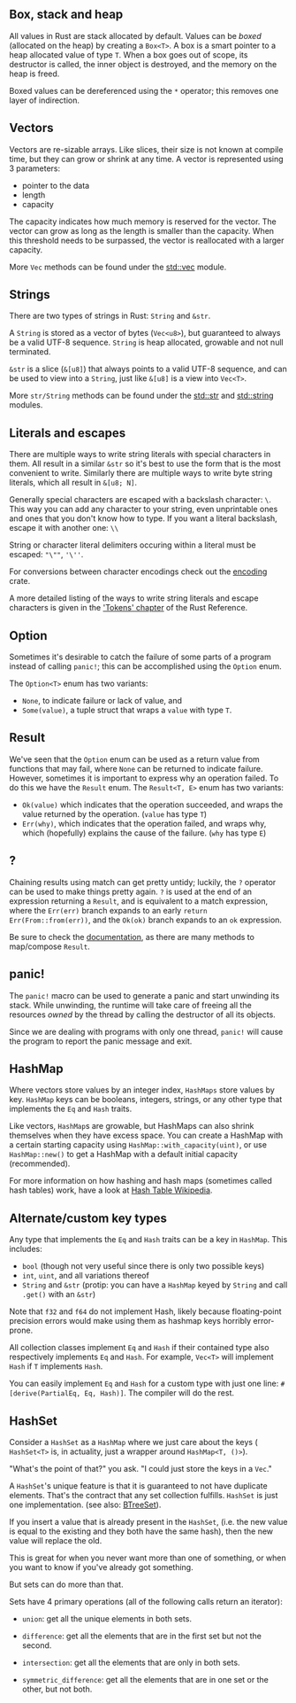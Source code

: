 ## Box, stack and heap
All values in Rust are stack allocated by default. Values can be *boxed* (allocated on the heap) by creating a `Box<T>`. A box is a smart pointer to a heap allocated value of type `T`. When a box goes out of scope, its destructor is called, the inner object is destroyed, and the memory on the heap is freed.

Boxed values can be dereferenced using the `*` operator; this removes one layer of indirection.
## Vectors
Vectors are re-sizable arrays. Like slices, their size is not known at compile time, but they can grow or shrink at any time. A vector is represented using 3 parameters: 

* pointer to the data
* length
* capacity

The capacity indicates how much memory is reserved for the vector. The vector can grow as long as the length is smaller than the capacity. When this threshold needs to be surpassed, the vector is reallocated with a larger capacity.

More `Vec` methods can be found under the [std::vec](https://doc.rust-lang.org/std/vec/) module.
## Strings
There are two types of strings in Rust: `String` and `&str`.

A `String` is stored as a vector of bytes (`Vec<u8>`), but guaranteed to always be a valid UTF-8 sequence. `String` is heap allocated, growable and not null terminated.

`&str` is a slice (`&[u8]`) that always points to a valid UTF-8 sequence, and can be used to view into a `String`, just like `&[u8]` is a view into `Vec<T>`.

More `str/String` methods can be found under the [std::str](https://doc.rust-lang.org/std/str/) and [std::string](https://doc.rust-lang.org/std/string/) modules.
## Literals and escapes
There are multiple ways to write string literals with special characters in them. All result in a similar `&str` so it's best to use the form that is the most convenient to write. Similarly there are multiple ways to write byte string literals, which all result in `&[u8; N]`.

Generally special characters are escaped with a backslash character: `\`. This way you can add any character to your string, even unprintable ones and ones that you don't know how to type. If you want a literal backslash, escape it with another one: `\\`

String or character literal delimiters occuring within a literal must be escaped: `"\""`, `'\''`.

For conversions between character encodings check out the [encoding](https://crates.io/crates/encoding) crate.

A more detailed listing of the ways to write string literals and escape characters is given in the ['Tokens' chapter](https://doc.rust-lang.org/reference/tokens.html) of the Rust Reference.
## Option
Sometimes it's desirable to catch the failure of some parts of a program instead of calling `panic!`; this can be accomplished using the `Option` enum.

The `Option<T>` enum has two variants:

* `None`, to indicate failure or lack of value, and
* `Some(value)`, a tuple struct that wraps a `value` with type `T`.
## Result
We've seen that the `Option` enum can be used as a return value from functions that may fail, where `None` can be returned to indicate failure. However, sometimes it is important to express why an operation failed. To do this we have the `Result` enum.
The `Result<T, E>` enum has two variants:

* `Ok(value)` which indicates that the operation succeeded, and wraps the value returned by the operation. (`value` has type `T`)
* `Err(why)`, which indicates that the operation failed, and wraps why, which (hopefully) explains the cause of the failure. (`why` has type `E`)
## ?
Chaining results using match can get pretty untidy; luckily, the `?` operator can be used to make things pretty again. `?` is used at the end of an expression returning a `Result`, and is equivalent to a match expression, where the `Err(err)` branch expands to an early `return Err(From::from(err))`, and the `Ok(ok)` branch expands to an `ok` expression.

Be sure to check the [documentation](https://doc.rust-lang.org/std/result/index.html), as there are many methods to map/compose `Result`.
## panic!
The `panic!` macro can be used to generate a panic and start unwinding its stack. While unwinding, the runtime will take care of freeing all the resources *owned* by the thread by calling the destructor of all its objects.

Since we are dealing with programs with only one thread, `panic!` will cause the program to report the panic message and exit.
## HashMap
Where vectors store values by an integer index, `HashMaps` store values by key. `HashMap` keys can be booleans, integers, strings, or any other type that implements the `Eq` and `Hash` traits. 

Like vectors, `HashMap`s are growable, but HashMaps can also shrink themselves when they have excess space. You can create a HashMap with a certain starting capacity using `HashMap::with_capacity(uint)`, or use `HashMap::new()` to get a HashMap with a default initial capacity (recommended).

For more information on how hashing and hash maps (sometimes called hash tables) work, have a look at [Hash Table Wikipedia](https://en.wikipedia.org/wiki/Hash_table).
## Alternate/custom key types
Any type that implements the `Eq` and `Hash` traits can be a key in `HashMap`. This includes:

* `bool` (though not very useful since there is only two possible keys)
* `int`, `uint`, and all variations thereof
* `String` and `&str` (protip: you can have a `HashMap` keyed by `String` and call `.get()` with an `&str`)

Note that `f32` and `f64` do not implement Hash, likely because floating-point precision errors would make using them as hashmap keys horribly error-prone.

All collection classes implement `Eq` and `Hash` if their contained type also respectively implements `Eq` and `Hash`. For example, `Vec<T>` will implement `Hash` if `T` implements `Hash`.

You can easily implement `Eq` and `Hash` for a custom type with just one line: `#[derive(PartialEq, Eq, Hash)]`. The compiler will do the rest. 
## HashSet
Consider a `HashSet` as a `HashMap` where we just care about the keys ( `HashSet<T>` is, in actuality, just a wrapper around `HashMap<T, ()>`).

"What's the point of that?" you ask. "I could just store the keys in a `Vec`."

A `HashSet`'s unique feature is that it is guaranteed to not have duplicate elements. That's the contract that any set collection fulfills. `HashSet` is just one implementation. (see also: [BTreeSet](https://doc.rust-lang.org/std/collections/struct.BTreeSet.html)).

If you insert a value that is already present in the `HashSet`, (i.e. the new value is equal to the existing and they both have the same hash), then the new value will replace the old.

This is great for when you never want more than one of something, or when you want to know if you've already got something.

But sets can do more than that.

Sets have 4 primary operations (all of the following calls return an iterator):

* `union`: get all the unique elements in both sets.

* `difference`: get all the elements that are in the first set but not the second.

* `intersection`: get all the elements that are only in both sets.

* `symmetric_difference`: get all the elements that are in one set or the other, but not both.
